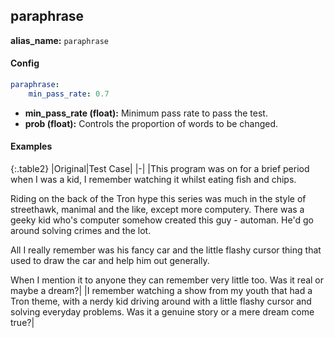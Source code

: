 
<div class="h3-box" markdown="1">

## paraphrase



**alias_name:** `paraphrase`



#### Config
```yaml
paraphrase:
    min_pass_rate: 0.7
```

- **min_pass_rate (float):** Minimum pass rate to pass the test.
- **prob (float):** Controls the proportion of words to be changed.

</div><div class="h3-box" markdown="1">

#### Examples

{:.table2}
|Original|Test Case|
|-|
|This program was on for a brief period when I was a kid, I remember watching it whilst eating fish and chips.

Riding on the back of the Tron hype this series was much in the style of streethawk, manimal and the like, except more computery. There was a geeky kid who's computer somehow created this guy - automan. He'd go around solving crimes and the lot.

All I really remember was his fancy car and the little flashy cursor thing that used to draw the car and help him out generally.

When I mention it to anyone they can remember very little too. Was it real or maybe a dream?|
|I remember watching a show from my youth that had a Tron theme, with a nerdy kid driving around with a little flashy cursor and solving everyday problems. Was it a genuine story or a mere dream come true?|

</div>